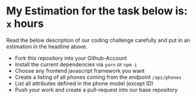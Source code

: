 # My Estimation for the task below is: `x` hours

Read the below description of our coding challenge carefully and put in an estimation in the headline above.

- Fork this repository into your Github-Account
- Install the current dependencies via `yarn` or `npm i`
- Choose any frontend javascript framework you want
- Create a listing of all phones coming from the endpoint `/api/phones`
- List all attributes defined in the phone model (except ID)
- Push your work and create a pull-request into our base repository